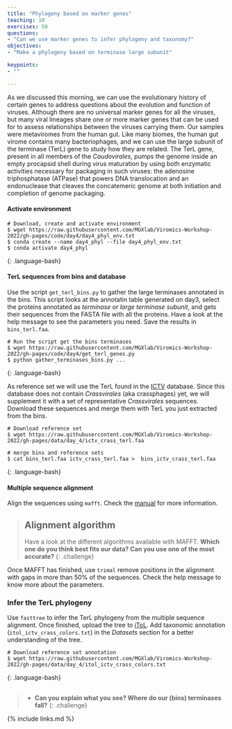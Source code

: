 ```yaml
---
title: "Phylogeny based on marker genes"
teaching: 10
exercises: 50
questions:
- "Can we use marker genes to infer phylogeny and taxonomy?"
objectives:
- "Make a phylogeny based on terminase large subunit"

keypoints:
- ""

---
```


As we discussed this morning, we can use the evolutionary history of certain genes to
address questions about the evolution and function of viruses. Although there are no
universal marker genes for all the viruses, but many viral lineages share one or more
marker genes that can be used for to assess relationships between the viruses carrying
them. Our samples were metaviromes from the human gut. Like many biomes, the human gut
virome contains many bacteriophages, and we can use the large subunit of the terminase
(TerL) gene to study how they are related. The TerL
gene, present in all members of the _Caudovirales_, pumps the genome inside an empty
procapsid shell during virus maturation by using both enzymatic activities necessary
for packaging in such viruses: the adenosine triphosphatase (ATPase) that powers
DNA translocation and an endonuclease that cleaves the concatemeric genome at both
initiation and completion of genome packaging.


#### Activate environment
~~~
# Download, create and activate environment
$ wget https://raw.githubusercontent.com/MGXlab/Viromics-Workshop-2022/gh-pages/code/day4/day4_phyl_env.txt
$ conda create --name day4_phyl --file day4_phyl_env.txt
$ conda activate day4_phyl
~~~
{: .language-bash}

#### TerL sequences from bins and database

Use the script `get_terl_bins.py` to gather the large terminases annotated in the
bins. This script looks at the annotatin table generated on day3, select the proteins
annotated as _terminase_ or _large terminase subunit_, and gets their sequences from
the FASTA file with all the proteins. Have a look at the help message to see the
parameters you need. Save the results in `bins_terl.faa`.

~~~
# Run the script get the bins terminases
$ wget https://raw.githubusercontent.com/MGXlab/Viromics-Workshop-2022/gh-pages/code/day4/get_terl_genes.py
$ python gather_terminases_bins.py ...
~~~
{: .language-bash}

As reference set we will use the TerL found in the [ICTV](https://talk.ictvonline.org/)
database. Since this database does not contain _Crassvirales_ (aka crassphages) yet,
we will supplement it with a set of representative _Crassvirales_ sequences. Download
these sequences and merge them with TerL you just extracted from the bins.

~~~
# Download reference set
$ wget https://raw.githubusercontent.com/MGXlab/Viromics-Workshop-2022/gh-pages/data/day_4/ictv_crass_terl.faa

# merge bins and reference sets
$ cat bins_terl.faa ictv_crass_terl.faa >  bins_ictv_crass_terl.faa
~~~
{: .language-bash}


#### Multiple sequence alignment
Align the sequences using `mafft`. Check the [manual](https://mafft.cbrc.jp/alignment/software/algorithms/algorithms.html) for more information.

> ## Alignment algorithm
> Have a look at the different algorithms available with MAFFT. __Which one do you
> think best fits our data? Can you use one of the most accurate?__
{: .challenge}

Once MAFFT has finished, use `trimal` remove positions in the alignment with gaps in more than
50% of the sequences. Check the help message to know more about the parameters.


### Infer the TerL phylogeny
Use `fasttree` to infer the TerL phylogeny from the multiple sequence alignment. Once
finished, upload the tree to [iToL](https://itol.embl.de/). Add taxonomic annotation
(`itol_ictv_crass_colors.txt`) in the _Datasets_ section for a better understanding of the tree.

~~~
# Download reference set annotation
$ wget https://raw.githubusercontent.com/MGXlab/Viromics-Workshop-2022/gh-pages/data/day_4/itol_ictv_crass_colors.txt
~~~
{: .language-bash}

> ##
> - __Can you explain what you see? Where do our (bins) terminases fall?__
{: .challenge}


{% include links.md %}
